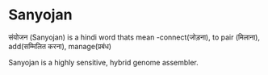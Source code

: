 # Sanyojan


संयोजन (Sanyojan) is a hindi word thats mean  -connect(जोड़ना), to pair (मिलाना),  add(सम्मिलित करना), manage(प्रबंध)

Sanyojan is a highly sensitive, hybrid genome assembler.
